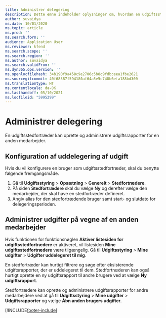 ```yaml
---
title: Administrer delegering
description: Dette emne indeholder oplysninger om, hvordan en udgiftsstedfortræder kan oprette og administrere udgiftsrapporter for en anden medarbejder.
author: suvaidya
ms.date: 10/01/2020
ms.topic: article
ms.prod: ''
ms.search.form: ''
audience: Application User
ms.reviewer: kfend
ms.search.scope: ''
ms.search.region: ''
ms.author: suvaidya
ms.search.validFrom: ''
ms.dyn365.ops.version: ''
ms.openlocfilehash: 34b190f9a458c9e2706c5b8c9fdbceea1fbe2621
ms.sourcegitcommit: 40f68387f594180af64a5e5c748b6efa188bd300
ms.translationtype: HT
ms.contentlocale: da-DK
ms.lasthandoff: 05/10/2021
ms.locfileid: "5995299"
---
```

# <a name="manage-delegation"></a>Administrer delegering
En udgiftsstedfortræder kan oprette og administrere udgiftsrapporter for en anden medarbejder.

## <a name="configuring-expense-delegation"></a>Konfiguration af uddelegering af udgift

Hvis du vil konfigurere en bruger som udgiftsstedfortræder, skal du benytte følgende fremgangsmåde. 
1. Gå til **Udgiftsstyring** > **Opsætning** > **Generelt** > **Stedfortrædere**. 
2. På siden **Stedfortrædere** skal du vælge **Ny** og derefter vælge den medarbejder, der skal have en stedfortræder defineret. 
3. Angiv alias for den stedfortrædende bruger samt start- og slutdato for delegeringsperioden.

## <a name="manage-expenses-on-behalf-of-another-employee"></a>Administrer udgifter på vegne af en anden medarbejder

Hvis funktionen for funktionsnøglen **Aktiver listesiden for udgiftsstedfortrædere** er aktiveret, vil listesiden **Mine udgiftsstedfortrædere** være tilgængelig. Gå til **Udgiftsstyring** > **Mine udgifter** > **Udgifter uddelegeret til mig**.

En stedfortræder kan hurtigt filtrere og søge efter eksisterende udgiftsrapporter, der er uddelegeret til dem. Stedfortræderen kan også hurtigt oprette en ny udgiftsrapport til andre brugere ved at vælge **Ny udgiftsrapport**.

Stedfortrædere kan oprette og administrere udgiftsrapporter for andre medarbejdere ved at gå til **Udgiftsstyring** > **Mine udgifter** > **Udgiftsrapporter** og vælge **Åbn anden brugers udgifter**.


[!INCLUDE[footer-include](../includes/footer-banner.md)]